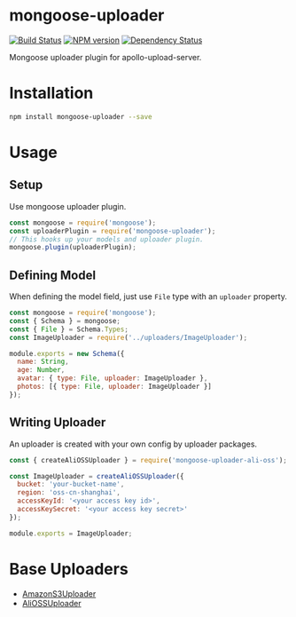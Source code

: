 # mongoose-uploader
[![Build Status][travis-image]][travis-url]
[![NPM version][npm-image]][npm-url]
[![Dependency Status][daviddm-image]][daviddm-url]

Mongoose uploader plugin for apollo-upload-server.

# Installation
```bash
npm install mongoose-uploader --save
```

# Usage

## Setup

Use mongoose uploader plugin.

```js
const mongoose = require('mongoose');
const uploaderPlugin = require('mongoose-uploader');
// This hooks up your models and uploader plugin.
mongoose.plugin(uploaderPlugin);
```

## Defining Model

When defining the model field, just use `File` type with an `uploader` property.

```js
const mongoose = require('mongoose');
const { Schema } = mongoose;
const { File } = Schema.Types;
const ImageUploader = require('../uploaders/ImageUploader');

module.exports = new Schema({
  name: String,
  age: Number,
  avatar: { type: File, uploader: ImageUploader },
  photos: [{ type: File, uploader: ImageUploader }]
});
```

## Writing Uploader

An uploader is created with your own config by uploader packages.

```js
const { createAliOSSUploader } = require('mongoose-uploader-ali-oss');

const ImageUploader = createAliOSSUploader({
  bucket: 'your-bucket-name',
  region: 'oss-cn-shanghai',
  accessKeyId: '<your access key id>',
  accessKeySecret: '<your access key secret>'
});

module.exports = ImageUploader;
```

# Base Uploaders

* [AmazonS3Uploader](https://github.com/zhangkaiyulw/mongoose-uploader-amazon-s3)
* [AliOSSUploader](https://github.com/zhangkaiyulw/mongoose-uploader-ali-oss)


[travis-image]: https://travis-ci.org/zhangkaiyulw/mongoose-uploader.svg?branch=master
[travis-url]: https://travis-ci.org/zhangkaiyulw/mongoose-uploader
[npm-image]: https://badge.fury.io/js/mongoose-uploader.svg
[npm-url]: https://npmjs.org/package/mongoose-uploader
[daviddm-image]: https://david-dm.org/zhangkaiyulw/mongoose-uploader.svg?theme=shields.io
[daviddm-url]: https://david-dm.org/zhangkaiyulw/mongoose-uploader
